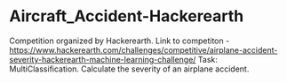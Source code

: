 # Aircraft_Accident-Hackerearth

Competition organized by Hackerearth. Link to competiton - https://www.hackerearth.com/challenges/competitive/airplane-accident-severity-hackerearth-machine-learning-challenge/
Task: MultiClassification. Calculate the severity of an airplane accident.

